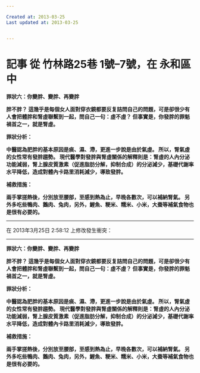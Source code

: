 ```yaml
---

Created at: 2013-03-25
Last updated at: 2013-03-25


---
```


# 記事 從 竹林路25巷 1號–7號，在 永和區 中


 **罪狀六：你變胖、變胖、再變胖**

**胖不胖？ 這幾乎是每個女人面對穿衣鏡都要反复詰問自己的問題，可是卻很少有人會把體胖和腎虛聯繫到一起，問自己一句：虛不虛？ 但事實是，你發胖的罪魁禍首之一，就是腎虛。**

**罪狀分析：**

**中醫認為肥胖的基本原因是痰、濕、滯，更進一步說是由於氣虛。 所以，腎氣虛的女性常有發胖趨勢。 現代醫學對發胖與腎虛關係的解釋則是：腎虛的人內分泌功能減弱，腎上腺皮質激素（促進脂肪分解，抑制合成）的分泌減少，基礎代謝率水平降低，造成對體內卡路里消耗減少，導致發胖。**

**補救措施：**

**兩手掌搓熱後，分別放至腰部，至感到熱為止，早晚各數次，可以補納腎氣。 另外多吃些鴨肉、鵝肉、兔肉，另外，鯉魚、粳米、糯米、小米，大棗等補氣食物也是很有必要的。**

* * *

在 2013年3月25日 2:58:12 上修改發生衝突：

* * *

 **罪狀六：你變胖、變胖、再變胖**

**胖不胖？ 這幾乎是每個女人面對穿衣鏡都要反复詰問自己的問題，可是卻很少有人會把體胖和腎虛聯繫到一起，問自己一句：虛不虛？ 但事實是，你發胖的罪魁禍首之一，就是腎虛。**

**罪狀分析：**

**中醫認為肥胖的基本原因是痰、濕、滯，更進一步說是由於氣虛。 所以，腎氣虛的女性常有發胖趨勢。 現代醫學對發胖與腎虛關係的解釋則是：腎虛的人內分泌功能減弱，腎上腺皮質激素（促進脂肪分解，抑制合成）的分泌減少，基礎代謝率水平降低，造成對體內卡路里消耗減少，導致發胖。**

**補救措施：**

**兩手掌搓熱後，分別放至腰部，至感到熱為止，早晚各數次，可以補納腎氣。 另外多吃些鴨肉、鵝肉、兔肉，另外，鯉魚、粳米、糯米、小米，大棗等補氣食物也是很有必要的。**

